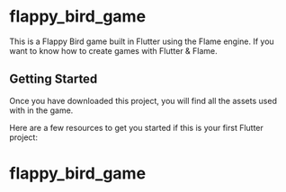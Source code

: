 # flappy_bird_game

This is a Flappy Bird game built in Flutter using the Flame engine. If you want to know how to create games with Flutter & Flame.


## Getting Started

Once you have downloaded this project, you will find all the assets used with in the game.

Here are a few resources to get you started if this is your first Flutter project:

# flappy_bird_game
